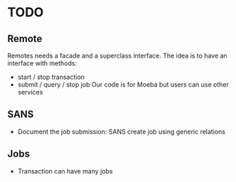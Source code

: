 # TODO

## Remote

Remotes needs a facade and a superclass interface.
The idea is to have an interface with methods:
- start / stop transaction
- submit / query / stop job
Our code is for Moeba but users can use other services

## SANS

- Document the job submission: SANS create job using generic relations

## Jobs

- Transaction can have many jobs
